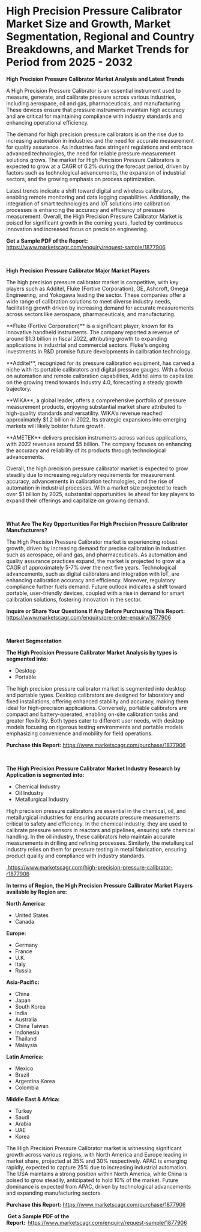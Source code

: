 <p><h1>High Precision Pressure Calibrator Market Size and Growth, Market Segmentation, Regional and Country Breakdowns, and Market Trends for Period from 2025 -  2032</h1></p><p><strong>High Precision Pressure Calibrator Market Analysis and Latest Trends</strong></p>
<p><p>A High Precision Pressure Calibrator is an essential instrument used to measure, generate, and calibrate pressure across various industries, including aerospace, oil and gas, pharmaceuticals, and manufacturing. These devices ensure that pressure instruments maintain high accuracy and are critical for maintaining compliance with industry standards and enhancing operational efficiency.</p><p>The demand for high precision pressure calibrators is on the rise due to increasing automation in industries and the need for accurate measurement for quality assurance. As industries face stringent regulations and embrace advanced technologies, the need for reliable pressure measurement solutions grows. The market for High Precision Pressure Calibrators is expected to grow at a CAGR of 6.2% during the forecast period, driven by factors such as technological advancements, the expansion of industrial sectors, and the growing emphasis on process optimization. </p><p>Latest trends indicate a shift toward digital and wireless calibrators, enabling remote monitoring and data logging capabilities. Additionally, the integration of smart technologies and IoT solutions into calibration processes is enhancing the accuracy and efficiency of pressure measurement. Overall, the High Precision Pressure Calibrator Market is poised for significant growth in the coming years, fueled by continuous innovation and increased focus on precision engineering.</p></p>
<p><strong>Get a Sample PDF of the Report:&nbsp;</strong> <a href="https://www.marketscagr.com/enquiry/request-sample/1877906?utm_campaign=2194&utm_medium=2&utm_source=Github&utm_content=ia&utm_term=12042025&utm_id=high-precision-pressure-calibrator">https://www.marketscagr.com/enquiry/request-sample/1877906</a></p>
<p>&nbsp;</p>
<p><strong>High Precision Pressure Calibrator Major Market Players</strong></p>
<p><p>The high precision pressure calibrator market is competitive, with key players such as Additel, Fluke (Fortive Corporation), GE, Ashcroft, Omega Engineering, and Yokogawa leading the sector. These companies offer a wide range of calibration solutions to meet diverse industry needs, facilitating growth driven by increasing demand for accurate measurements across sectors like aerospace, pharmaceuticals, and manufacturing.</p><p>**Fluke (Fortive Corporation)** is a significant player, known for its innovative handheld instruments. The company reported a revenue of around $1.3 billion in fiscal 2022, attributing growth to expanding applications in industrial and commercial sectors. Fluke's ongoing investments in R&D promise future developments in calibration technology.</p><p>**Additel**, recognized for its pressure calibration equipment, has carved a niche with its portable calibrators and digital pressure gauges. With a focus on automation and remote calibration capabilities, Additel aims to capitalize on the growing trend towards Industry 4.0, forecasting a steady growth trajectory.</p><p>**WIKA**, a global leader, offers a comprehensive portfolio of pressure measurement products, enjoying substantial market share attributed to high-quality standards and versatility. WIKA's revenue reached approximately $1.2 billion in 2022. Its strategic expansions into emerging markets will likely bolster future growth.</p><p>**AMETEK** delivers precision instruments across various applications, with 2022 revenues around $5 billion. The company focuses on enhancing the accuracy and reliability of its products through technological advancements.</p><p>Overall, the high precision pressure calibrator market is expected to grow steadily due to increasing regulatory requirements for measurement accuracy, advancements in calibration technologies, and the rise of automation in industrial processes. With a market size projected to reach over $1 billion by 2025, substantial opportunities lie ahead for key players to expand their offerings and capitalize on growing demand.</p></p>
<p>&nbsp;</p>
<p><strong>What Are The Key Opportunities For High Precision Pressure Calibrator Manufacturers?</strong></p>
<p><p>The High Precision Pressure Calibrator market is experiencing robust growth, driven by increasing demand for precise calibration in industries such as aerospace, oil and gas, and pharmaceuticals. As automation and quality assurance practices expand, the market is projected to grow at a CAGR of approximately 5-7% over the next five years. Technological advancements, such as digital calibrators and integration with IoT, are enhancing calibration accuracy and efficiency. Moreover, regulatory compliance further fuels demand. Future outlook indicates a shift toward portable, user-friendly devices, coupled with a rise in demand for smart calibration solutions, fostering innovation in the sector.</p></p>
<p><strong>Inquire or Share Your Questions If Any Before Purchasing This Report:</strong> <a href="https://www.marketscagr.com/enquiry/pre-order-enquiry/1877906?utm_campaign=2194&utm_medium=2&utm_source=Github&utm_content=ia&utm_term=12042025&utm_id=high-precision-pressure-calibrator">https://www.marketscagr.com/enquiry/pre-order-enquiry/1877906</a></p>
<p>&nbsp;</p>
<p><strong>Market Segmentation</strong></p>
<p><strong>The High Precision Pressure Calibrator Market Analysis by types is segmented into:</strong></p>
<p><ul><li>Desktop</li><li>Portable</li></ul></p>
<p><p>The high precision pressure calibrator market is segmented into desktop and portable types. Desktop calibrators are designed for laboratory and fixed installations, offering enhanced stability and accuracy, making them ideal for high-precision applications. Conversely, portable calibrators are compact and battery-operated, enabling on-site calibration tasks and greater flexibility. Both types cater to different user needs, with desktop models focusing on rigorous testing environments and portable models emphasizing convenience and mobility for field operations.</p></p>
<p><strong>Purchase this Report:&nbsp;</strong><a href="https://www.marketscagr.com/purchase/1877906?utm_campaign=2194&utm_medium=2&utm_source=Github&utm_content=ia&utm_term=12042025&utm_id=high-precision-pressure-calibrator">https://www.marketscagr.com/purchase/1877906</a></p>
<p>&nbsp;</p>
<p><strong>The High Precision Pressure Calibrator Market Industry Research by Application is segmented into:</strong></p>
<p><ul><li>Chemical Industry</li><li>Oil Industry</li><li>Metallurgical Industry</li></ul></p>
<p><p>High precision pressure calibrators are essential in the chemical, oil, and metallurgical industries for ensuring accurate pressure measurements critical to safety and efficiency. In the chemical industry, they are used to calibrate pressure sensors in reactors and pipelines, ensuring safe chemical handling. In the oil industry, these calibrators help maintain accurate measurements in drilling and refining processes. Similarly, the metallurgical industry relies on them for pressure testing in metal fabrication, ensuring product quality and compliance with industry standards.</p></p>
<p><a href="https://www.marketscagr.com/high-precision-pressure-calibrator-r1877906?utm_campaign=2194&utm_medium=2&utm_source=Github&utm_content=ia&utm_term=12042025&utm_id=high-precision-pressure-calibrator">&nbsp;https://www.marketscagr.com/high-precision-pressure-calibrator-r1877906</a></p>
<p><strong>In terms of Region, the High Precision Pressure Calibrator Market Players available by Region are:</strong></p>
<p>
    <p> <strong> North America: </strong>
        <ul>
            <li>United States</li>
            <li>Canada</li>
        </ul>
        </p> 
    <p> <strong> Europe: </strong>
        <ul>
            <li>Germany</li>
            <li>France</li>
            <li>U.K.</li>
            <li>Italy</li>
            <li>Russia</li>
        </ul>
        </p> 
    <p> <strong> Asia-Pacific: </strong>
        <ul>
            <li>China</li>
            <li>Japan</li>
            <li>South Korea</li>
            <li>India</li>
            <li>Australia</li>
            <li>China Taiwan</li>
            <li>Indonesia</li>
            <li>Thailand</li>
            <li>Malaysia</li>
        </ul>
        </p> 
    <p> <strong> Latin America: </strong>
        <ul>
            <li>Mexico</li>
            <li>Brazil</li>
            <li>Argentina Korea</li>
            <li>Colombia</li>
        </ul>
        </p> 
    <p> <strong> Middle East & Africa: </strong>
        <ul>
            <li>Turkey</li>
            <li>Saudi</li>
            <li>Arabia</li>
            <li>UAE</li>
            <li>Korea</li>
        </ul>
    </p>
    </p>
<p><p>The High Precision Pressure Calibrator market is witnessing significant growth across various regions, with North America and Europe leading in market share, projected at 35% and 30% respectively. APAC is emerging rapidly, expected to capture 25% due to increasing industrial automation. The USA maintains a strong position within North America, while China is poised to grow steadily, anticipated to hold 10% of the market. Future dominance is expected from APAC, driven by technological advancements and expanding manufacturing sectors.</p></p>
<p><strong>Purchase this Report: </strong><a href="https://www.marketscagr.com/purchase/1877906?utm_campaign=2194&utm_medium=2&utm_source=Github&utm_content=ia&utm_term=12042025&utm_id=high-precision-pressure-calibrator">https://www.marketscagr.com/purchase/1877906</a></p>
<p>&nbsp;<strong>Get a Sample PDF of the Report:&nbsp;&nbsp;</strong><a href="https://www.marketscagr.com/enquiry/request-sample/1877906?utm_campaign=2194&utm_medium=2&utm_source=Github&utm_content=ia&utm_term=12042025&utm_id=high-precision-pressure-calibrator">https://www.marketscagr.com/enquiry/request-sample/1877906</a></p>
<p><strong></strong></p>
<p><p></p><p></p><p></p></p>
